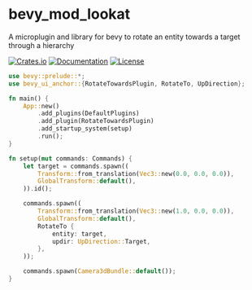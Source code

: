 # bevy_mod_lookat

A microplugin and library for bevy to rotate an entity towards a target through a hierarchy

[![Crates.io](https://img.shields.io/crates/v/bevy_ui_anchor)](https://crates.io/crates/bevy_ui_anchor)
[![Documentation](https://docs.rs/bevy_ui_anchor/badge.svg)](https://docs.rs/bevy_ui_anchor)
[![License](https://img.shields.io/crates/l/bevy_ui_anchor)](https://opensource.org/licenses/MIT)

```rust
use bevy::prelude::*;
use bevy_ui_anchor::{RotateTowardsPlugin, RotateTo, UpDirection};

fn main() {
    App::new()
        .add_plugins(DefaultPlugins)
        .add_plugin(RotateTowardsPlugin)
        .add_startup_system(setup)
        .run();
}

fn setup(mut commands: Commands) {
    let target = commands.spawn((
        Transform::from_translation(Vec3::new(0.0, 0.0, 0.0)),
        GlobalTransform::default(),
    )).id();

    commands.spawn((
        Transform::from_translation(Vec3::new(1.0, 0.0, 0.0)),
        GlobalTransform::default(),
        RotateTo {
            entity: target,
            updir: UpDirection::Target,
        },
    ));

    commands.spawn(Camera3dBundle::default());
}

```
